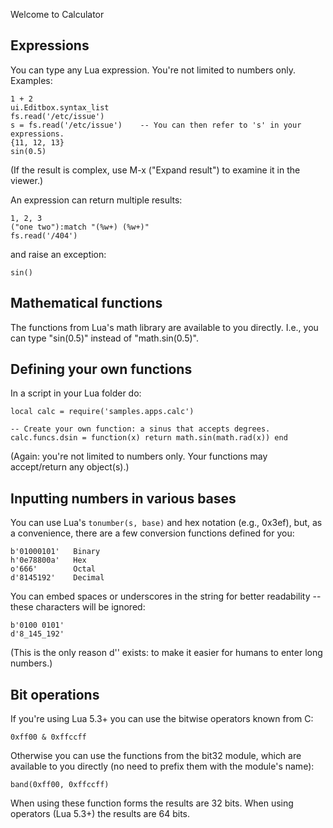 Welcome to Calculator

Expressions
-----------

You can type any Lua expression. You're not limited to numbers only.
Examples:

    1 + 2
    ui.Editbox.syntax_list
    fs.read('/etc/issue')
    s = fs.read('/etc/issue')    -- You can then refer to 's' in your expressions.
    {11, 12, 13}
    sin(0.5)

(If the result is complex, use M-x ("Expand result") to examine it in
the viewer.)

An expression can return multiple results:

    1, 2, 3
    ("one two"):match "(%w+) (%w+)"
    fs.read('/404')

and raise an exception:

    sin()

Mathematical functions
----------------------

The functions from Lua's math library are available to you directly.
I.e., you can type "sin(0.5)" instead of "math.sin(0.5)".

Defining your own functions
---------------------------

In a script in your Lua folder do:

    local calc = require('samples.apps.calc')

    -- Create your own function: a sinus that accepts degrees.
    calc.funcs.dsin = function(x) return math.sin(math.rad(x)) end

(Again: you're not limited to numbers only. Your functions may
accept/return any object(s).)

Inputting numbers in various bases
----------------------------------

You can use Lua's `tonumber(s, base)` and hex notation (e.g., 0x3ef),
but, as a convenience, there are a few conversion functions defined for
you:

    b'01000101'   Binary
    h'0e78800a'   Hex
    o'666'        Octal
    d'8145192'    Decimal

You can embed spaces or underscores in the string for better
readability -- these characters will be ignored:

    b'0100 0101'
    d'8_145_192'

(This is the only reason d'' exists: to make it easier for humans to
enter long numbers.)

Bit operations
--------------

If you're using Lua 5.3+ you can use the bitwise operators known from C:

    0xff00 & 0xffccff

Otherwise you can use the functions from the bit32 module, which are
available to you directly (no need to prefix them with the module's name):

    band(0xff00, 0xffccff)

When using these function forms the results are 32 bits. When using
operators (Lua 5.3+) the results are 64 bits.
